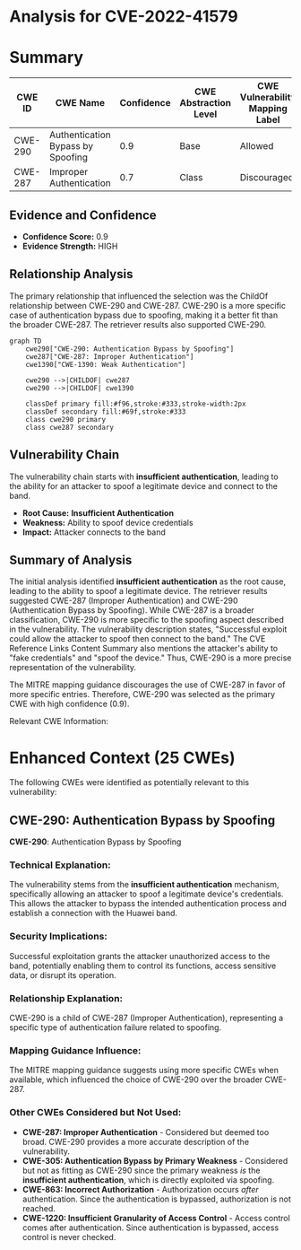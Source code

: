 # Analysis for CVE-2022-41579

# Summary
| CWE ID | CWE Name | Confidence | CWE Abstraction Level | CWE Vulnerability Mapping Label | CWE-Vulnerability Mapping Notes |
|---|---|---|---|---|---|
| CWE-290 | Authentication Bypass by Spoofing | 0.9 | Base | Allowed | Primary CWE |
| CWE-287 | Improper Authentication | 0.7 | Class | Discouraged | Secondary Candidate |

## Evidence and Confidence

*   **Confidence Score:** 0.9
*   **Evidence Strength:** HIGH

## Relationship Analysis
The primary relationship that influenced the selection was the ChildOf relationship between CWE-290 and CWE-287. CWE-290 is a more specific case of authentication bypass due to spoofing, making it a better fit than the broader CWE-287. The retriever results also supported CWE-290.

```mermaid
graph TD
    cwe290["CWE-290: Authentication Bypass by Spoofing"]
    cwe287["CWE-287: Improper Authentication"]
    cwe1390["CWE-1390: Weak Authentication"]

    cwe290 -->|CHILDOF| cwe287
    cwe290 -->|CHILDOF| cwe1390

    classDef primary fill:#f96,stroke:#333,stroke-width:2px
    classDef secondary fill:#69f,stroke:#333
    class cwe290 primary
    class cwe287 secondary
```

## Vulnerability Chain
The vulnerability chain starts with **insufficient authentication**, leading to the ability for an attacker to spoof a legitimate device and connect to the band.
  - **Root Cause:** **Insufficient Authentication**
  - **Weakness:** Ability to spoof device credentials
  - **Impact:** Attacker connects to the band

## Summary of Analysis
The initial analysis identified **insufficient authentication** as the root cause, leading to the ability to spoof a legitimate device. The retriever results suggested CWE-287 (Improper Authentication) and CWE-290 (Authentication Bypass by Spoofing). While CWE-287 is a broader classification, CWE-290 is more specific to the spoofing aspect described in the vulnerability. The vulnerability description states, "Successful exploit could allow the attacker to spoof then connect to the band." The CVE Reference Links Content Summary also mentions the attacker's ability to "fake credentials" and "spoof the device." Thus, CWE-290 is a more precise representation of the vulnerability.

The MITRE mapping guidance discourages the use of CWE-287 in favor of more specific entries. Therefore, CWE-290 was selected as the primary CWE with high confidence (0.9).

Relevant CWE Information:

# Enhanced Context (25 CWEs)
The following CWEs were identified as potentially relevant to this vulnerability:

## CWE-290: Authentication Bypass by Spoofing
**CWE-290**: Authentication Bypass by Spoofing

### Technical Explanation:
The vulnerability stems from the **insufficient authentication** mechanism, specifically allowing an attacker to spoof a legitimate device's credentials. This allows the attacker to bypass the intended authentication process and establish a connection with the Huawei band.

### Security Implications:
Successful exploitation grants the attacker unauthorized access to the band, potentially enabling them to control its functions, access sensitive data, or disrupt its operation.

### Relationship Explanation:
CWE-290 is a child of CWE-287 (Improper Authentication), representing a specific type of authentication failure related to spoofing.

### Mapping Guidance Influence:
The MITRE mapping guidance suggests using more specific CWEs when available, which influenced the choice of CWE-290 over the broader CWE-287.

### Other CWEs Considered but Not Used:
*   **CWE-287: Improper Authentication** - Considered but deemed too broad. CWE-290 provides a more accurate description of the vulnerability.
*   **CWE-305: Authentication Bypass by Primary Weakness** - Considered but not as fitting as CWE-290 since the primary weakness *is* the **insufficient authentication**, which is directly exploited via spoofing.
*   **CWE-863: Incorrect Authorization** - Authorization occurs *after* authentication. Since the authentication is bypassed, authorization is not reached.
*   **CWE-1220: Insufficient Granularity of Access Control** - Access control comes after authentication. Since authentication is bypassed, access control is never checked.